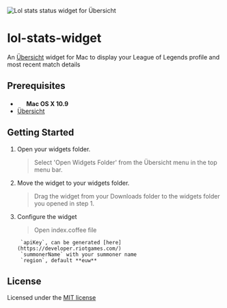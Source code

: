 ![Lol stats status widget for Übersicht](https://raw.githubusercontent.com/Xcrucifier/lol-stats-widget/master/screenshot.jpg)

# lol-stats-widget
An [Übersicht](http://tracesof.net/uebersicht/) widget for Mac to display your League of Legends profile and most recent match details

Prerequisites
-------------

- <img src="http://deluge-torrent.org/images/apple-logo.gif" height="17"> **Mac OS X 10.9**
- [Übersicht](http://tracesof.net/uebersicht/)

Getting Started
---------------

1. Open your widgets folder.
    > Select 'Open Widgets Folder' from the Übersicht menu in the top menu bar.
    
2. Move the widget to your widgets folder.
    > Drag the widget from your Downloads folder to the widgets folder you opened in step 1.  

3. Configure the widget
    > Open index.coffee file
        
        `apiKey`, can be generated [here](https://developer.riotgames.com/)  
        `summonerName` with your summoner name  
        `region`, default **euw**  

## License

Licensed under the [MIT license](http://opensource.org/licenses/MIT)